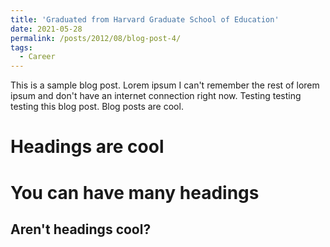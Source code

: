 ```yaml
---
title: 'Graduated from Harvard Graduate School of Education'
date: 2021-05-28
permalink: /posts/2012/08/blog-post-4/
tags:
  - Career
---
```


This is a sample blog post. Lorem ipsum I can't remember the rest of lorem ipsum and don't have an internet connection right now. Testing testing testing this blog post. Blog posts are cool.

Headings are cool
======

You can have many headings
======

Aren't headings cool?
------